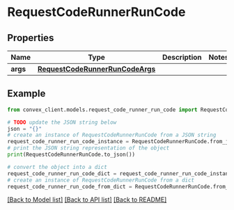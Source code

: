 # RequestCodeRunnerRunCode


## Properties

Name | Type | Description | Notes
------------ | ------------- | ------------- | -------------
**args** | [**RequestCodeRunnerRunCodeArgs**](RequestCodeRunnerRunCodeArgs.md) |  | 

## Example

```python
from convex_client.models.request_code_runner_run_code import RequestCodeRunnerRunCode

# TODO update the JSON string below
json = "{}"
# create an instance of RequestCodeRunnerRunCode from a JSON string
request_code_runner_run_code_instance = RequestCodeRunnerRunCode.from_json(json)
# print the JSON string representation of the object
print(RequestCodeRunnerRunCode.to_json())

# convert the object into a dict
request_code_runner_run_code_dict = request_code_runner_run_code_instance.to_dict()
# create an instance of RequestCodeRunnerRunCode from a dict
request_code_runner_run_code_from_dict = RequestCodeRunnerRunCode.from_dict(request_code_runner_run_code_dict)
```
[[Back to Model list]](../README.md#documentation-for-models) [[Back to API list]](../README.md#documentation-for-api-endpoints) [[Back to README]](../README.md)


